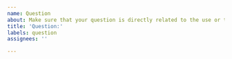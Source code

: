 ```yaml
---
name: Question
about: Make sure that your question is directly related to the use or the implementation of the library before submitting it as we do not use GitHub Issues for general discussion. Please use the dedicated https://github.com/tuneinsight/lattigo/discussions instead. If you want to keep your question private, you can contact us directly using the following email: lattigo@tuneinsight.com.
title: 'Question:'
labels: question
assignees: ''

---
```

